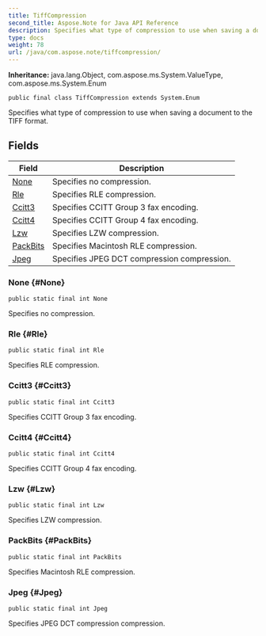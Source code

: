```yaml
---
title: TiffCompression
second_title: Aspose.Note for Java API Reference
description: Specifies what type of compression to use when saving a document to the TIFF format.
type: docs
weight: 78
url: /java/com.aspose.note/tiffcompression/
---
```


**Inheritance:**
java.lang.Object, com.aspose.ms.System.ValueType, com.aspose.ms.System.Enum
```
public final class TiffCompression extends System.Enum
```

Specifies what type of compression to use when saving a document to the TIFF format.
## Fields

| Field | Description |
| --- | --- |
| [None](#None) | Specifies no compression. |
| [Rle](#Rle) | Specifies RLE compression. |
| [Ccitt3](#Ccitt3) | Specifies CCITT Group 3 fax encoding. |
| [Ccitt4](#Ccitt4) | Specifies CCITT Group 4 fax encoding. |
| [Lzw](#Lzw) | Specifies LZW compression. |
| [PackBits](#PackBits) | Specifies Macintosh RLE compression. |
| [Jpeg](#Jpeg) | Specifies JPEG DCT compression compression. |
### None {#None}
```
public static final int None
```


Specifies no compression.

### Rle {#Rle}
```
public static final int Rle
```


Specifies RLE compression.

### Ccitt3 {#Ccitt3}
```
public static final int Ccitt3
```


Specifies CCITT Group 3 fax encoding.

### Ccitt4 {#Ccitt4}
```
public static final int Ccitt4
```


Specifies CCITT Group 4 fax encoding.

### Lzw {#Lzw}
```
public static final int Lzw
```


Specifies LZW compression.

### PackBits {#PackBits}
```
public static final int PackBits
```


Specifies Macintosh RLE compression.

### Jpeg {#Jpeg}
```
public static final int Jpeg
```


Specifies JPEG DCT compression compression.

